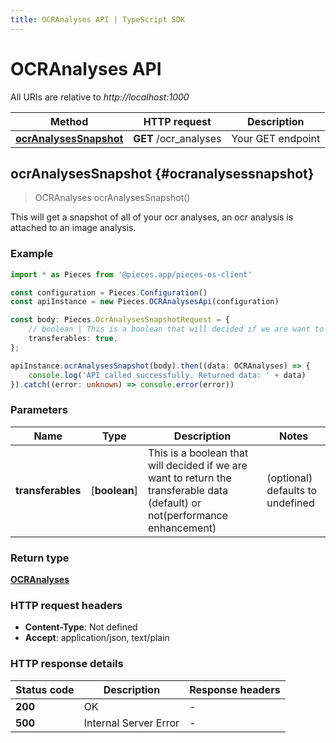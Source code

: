 ```yaml
---
title: OCRAnalyses API | TypeScript SDK
---
```


# OCRAnalyses API

All URIs are relative to *http://localhost:1000*

Method | HTTP request | Description
------------- | ------------- | -------------
[**ocrAnalysesSnapshot**](OCRAnalysesApi#ocranalysessnapshot) | **GET** /ocr_analyses | Your GET endpoint


## **ocrAnalysesSnapshot** {#ocranalysessnapshot}
> OCRAnalyses ocrAnalysesSnapshot()

This will get a snapshot of all of your ocr analyses, an ocr analysis is attached to an image analysis.

### Example

```typescript
import * as Pieces from '@pieces.app/pieces-os-client'

const configuration = Pieces.Configuration()
const apiInstance = new Pieces.OCRAnalysesApi(configuration)

const body: Pieces.OcrAnalysesSnapshotRequest = {
    // boolean | This is a boolean that will decided if we are want to return the transferable data (default) or not(performance enhancement) (optional)
    transferables: true,
};

apiInstance.ocrAnalysesSnapshot(body).then((data: OCRAnalyses) => {
    console.log('API called successfully. Returned data: ' + data)
}).catch((error: unknown) => console.error(error))
```

### Parameters

Name | Type | Description  | Notes
------------- | ------------- | ------------- | -------------
 **transferables** | [**boolean**] | This is a boolean that will decided if we are want to return the transferable data (default) or not(performance enhancement) | (optional) defaults to undefined


### Return type

[**OCRAnalyses**](../models/OCRAnalyses)

### HTTP request headers

- **Content-Type**: Not defined
- **Accept**: application/json, text/plain


### HTTP response details
| Status code | Description | Response headers
|-------------|-------------|------------------
**200** | OK |  -  |
**500** | Internal Server Error |  -  |


